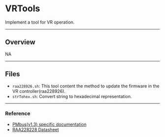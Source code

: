 # VRTools
Implement a tool for VR operation.

***
## Overview
NA

***
## Files
- `raa228926.sh`: This tool content the method to update the firmware in the VR controller(raa228926).
- `strTohex.sh`: Convert string to hexadecimal representation.


***
### Reference
- [PMbus(v1.3) specific documentation](https://pmbus.org/specification-archives/)
- [RAA228228 Datasheet](https://www.renesas.com/us/en/products/power-power-management/computing-power-vrmimvp/digital-multiphase-dcdc-switching-controllers/raa228228-digital-double-output-20-phase-pwm-controller-adaptive-voltage-scaling-bus-avsbus#overview)